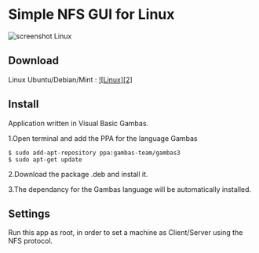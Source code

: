 # Simple NFS GUI for Linux

![screenshot Linux](https://user-images.githubusercontent.com/24923693/27803265-f3ab49dc-6028-11e7-8e10-857f86ac5a85.png)

## Download

Linux Ubuntu/Debian/Mint : [![Linux][2]][3]

  [3]: https://github.com/Philippe734/Simple.NFS.GUI


## Install

Application written in Visual Basic Gambas. 

1.Open terminal and add the PPA for the language Gambas

    $ sudo add-apt-repository ppa:gambas-team/gambas3
    $ sudo apt-get update 
  
2.Download the package .deb and install it.

3.The dependancy for the Gambas language will be automatically installed.


## Settings

Run this app as root, in order to set a machine as Client/Server using the NFS protocol.
